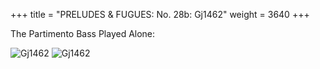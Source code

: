 +++
title = "PRELUDES & FUGUES: No. 28b: Gj1462"
weight = 3640
+++

The Partimento Bass Played Alone:

![Gj1462](/img/28bFenBk6p1.jpg)
![Gj1462](/img/28bFenBk6p2.jpg)
